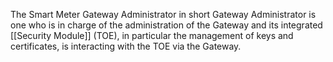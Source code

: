 The Smart Meter Gateway Administrator in short Gateway Administrator is one who is in charge of the administration of the Gateway and its integrated [[Security Module]] (TOE), in particular the management of keys and certificates, is interacting with the TOE via the Gateway.